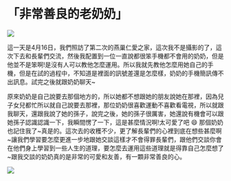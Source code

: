 # 「非常善良的老奶奶」
![](https://imgur.com/XABQ7Hz.jpg)

這一天是4月16日，我們照訪了第二次的燕巢仁愛之家，這次我不是攝影的了，這次下去和長輩們交流，然後我配置到一位一直說都很笨手機都不會用的奶奶，但是他並不是笨啊!是沒有人可以教他怎麼運用。所以我就先教他怎麼用她自己的手機，但是在試的過程中，不知道是裡面的訊號差還是怎麼樣，奶奶的手機簡訊傳不出訊息。試完之後就跟奶奶聊天~

原來奶奶是自己說要去那個地方的，所以她都不想跟她的朋友說她在那裡，因為兒子女兒都忙所以就自己說要去那裡，那位奶奶很喜歡運動不喜歡看電視，所以就跟我聊天，還跟我說了她的孫子，說完之後，她的孫子很厲害，她還說有機會可以跟她孫子認識認識一下，我瞬間愣了一下，這是甚麼情況啊!太可愛了吧 :smile: 
那個奶奶也記住我了~真是的。這次去的收穫不少，更了解長輩們的心裡到底在想些甚麼啊~讓我們學習要怎麼更進一步地跟她交談這樣才不會得罪長輩們，跟他們交談你會在他們身上學習到一些人生的道理，要怎麼去運用這些道理就是得靠自己怎麼想了~跟我交談的奶奶真的是非常的可愛和友善，有一顆非常善良的心。

![](https://imgur.com/K1V8FVp.jpg)
